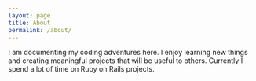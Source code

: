 ```yaml
---
layout: page
title: About
permalink: /about/
---
```


I am documenting my coding adventures here.  I enjoy learning new things and creating meaningful projects that will be useful to others. Currently I spend a lot of time on Ruby on Rails projects.
